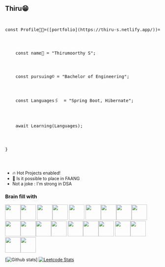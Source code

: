 ## Thiru😁

  <pre>
  <p>const Profile👨‍💻=([portfolio](https://thiru-s.netlify.app/))=>{</p>
  <p>&ensp;&ensp;&ensp;&ensp;const name📛 = "Thirumoorthy S";</p>
  <p>&ensp;&ensp;&ensp;&ensp;const pursuing©️ = "Bachelor of Engineering";</p>
  <p>&ensp;&ensp;&ensp;&ensp;const Languages🖇️  = "Spring Boot, Hibernate";</p>
  <p>&ensp;&ensp;&ensp;&ensp;await Learning(Languages);</p>
  <p>}</p>
  </pre>
  
- 🔥 Hot Projects enabled!
- 🤔 Is it possible to place in FAANG
- Not a joke : I'm strong in DSA

### Brain fill with 
<img height="50" width="50" src="https://img.icons8.com/color/48/000000/java-coffee-cup-logo.png" /><img height="50" width="50" src="https://img.icons8.com/color/48/000000/python.png" /> <img height="50" width="50" src="https://img.icons8.com/color/48/000000/c-programming.png" /><img height="50" width="50" src="https://img.icons8.com/color/48/000000/html-5.png" /> <img height="50" width="50" src="https://img.icons8.com/color/48/000000/css3.png" /> <img height="50" width="50" src="https://img.icons8.com/color/48/000000/sass.png"/><img height="50" width="50" src="https://img.icons8.com/color/344/tailwind_css.png"/><img height="50" width="50" src="https://img.icons8.com/color/48/000000/bootstrap.png" /><img height="50" width="50" src="https://img.icons8.com/color/48/000000/javascript.png"/><img height="50" width="50" src="https://img.icons8.com/color/48/000000/react-native.png"/><img height="50" width="50" src="https://img.icons8.com/color/48/000000/nodejs.png"/><img height="50" width="50" src="https://img.icons8.com/ios-glyphs/344/php.png"/><img height="50" width="50" src="https://img.icons8.com/color/48/000000/mysql-logo.png"/> <img height="50" width="50" src="https://img.icons8.com/color/48/000000/mongodb.png"/><img height="50" width="50" src="https://img.icons8.com/color/48/000000/google-firebase-console.png"/><img height="50" width="50" src="https://img.icons8.com/fluency/344/docker.png"/> <img height="50" width="50" src="https://img.icons8.com/color/48/000000/spring-logo.png"/><img height="50" width="50" src="https://img.icons8.com/color/48/000000/visual-studio-code-2019.png"/><img height="50" width="50" src="https://img.icons8.com/color/50/000000/git.png"/><img height="50" src="https://img.shields.io/badge/Netlify-00C7B7?style=for-the-badge&logo=netlify&logoColor=white"/>


[![Github stats](https://github-readme-stats.vercel.app/api?username=web-thiru&hide=issues,contribs&theme=dark)]
[![Leetcode Stats](https://leetcode.card.workers.dev/?username=thiru-s&theme=auto&width=346)](https://leetcode.com/thiru-s)

